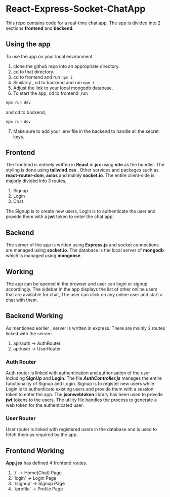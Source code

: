 
# React-Express-Socket-ChatApp

This repo contains code for a real-time chat app. The app is divided into 2 sections **frontend** and **backend**.

## Using the app
To use the app on your local environment
1. clone the github repo into an appropriate directory.
2. cd to that directory.
3. cd to frontend and run
		```
		npm i
		```
4. Similarly , cd to backend and run
		```
		npm i
		```
5. Adjust the link to your local mongodb database.
6. To start the app, cd to frontend ,run

```bash
npm run dev
```

and cd to backend,

```bash
npm run dev
```

7. Make sure to add your .env file in the backend to handle all the secret keys.
		
## Frontend
The frontend is entirely written in **React** in **jsx** using **vite** as the bundler. The styling is done using **tailwind.css** . Other services and packages such as **react-router-dom**, **axios** and mainly **socket.io**. The entire client-side is majorly divided into 3 routes, 
1. Signup
2. Login
3. Chat

The Signup is to create new users, Login is to authenticate the user and provide them with a **jwt** token to enter the chat app.


## Backend

The server of the app is written using **Express.js** and socket connections are managed using **socket.io**. The database is the local server of **mongodb** which is managed using **mongoose**. 

## Working

The app can be opened in the browser and user can login or signup accordingly. The sidebar in the app displays the list of other online users that are available for chat, The user can click on any online user and start a chat with them. 

## Backend Working
As mentioned earlier , server is written in express. There are mainly 2 routes linked with the server:
1. api/auth &rarr; AuthRouter
2. api/user &rarr; UserRouter

### Auth Router
Auth router is linked with authentication and authorisation of the user including **SignUp** and **Login**. The file ***AuthController.js*** manages the entire functionality of Signup and Login. Signup is to register new users while Login is to authenticate existing users and provide them with a session token to enter the app. The **jsonwebtoken** library has been used to provide **jwt** tokens to the users. The utility file handles the process to generate a web token for the authenticated user.

### User Router
User router is linked with registered users in the database and is used to fetch them as required by the app.

## Frontend Working 
**App.jsx** has defined 4 frontend routes. 
1. '/' &rarr; Home(Chat) Page
2. 'login' &rarr; Login Page
3. '/signup' &rarr; Signup Page
4. '/profile' &rarr; Profile Page





